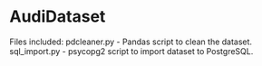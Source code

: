 # AudiDataset

Files included:
pdcleaner.py - Pandas script to clean the dataset.
sql_import.py - psycopg2 script to import dataset to PostgreSQL.
